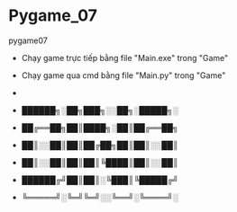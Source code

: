 # Pygame_07
 pygame07

- Chạy game trực tiếp bằng file "Main.exe" trong "Game"
- Chạy game qua cmd bằng file "Main.py" trong "Game"

-

- ██████╗░██╗███╗░░██╗░█████╗░
- ██╔══██╗██║████╗░██║██╔══██╗
- ██║░░██║██║██╔██╗██║██║░░██║
- ██║░░██║██║██║╚████║██║░░██║
- ██████╔╝██║██║░╚███║╚█████╔╝
- ╚═════╝░╚═╝╚═╝░░╚══╝░╚════╝░
